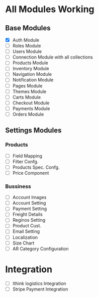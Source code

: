 # All Modules Working

## Base Modules
- [X] Auth Module
- [ ] Roles Module
- [ ] Users Module
- [ ] Connection Module with all collections
- [ ] Products Module
- [ ] Inventory Module
- [ ] Navigation Module
- [ ] Notification Module
- [ ] Pages Module
- [ ] Themes Module
- [ ] Carts Module
- [ ] Checkout Module
- [ ] Payments Module
- [ ] Orders Module

## Settings Modules
### Products
- [ ] Field Mapping
- [ ] Filter Confg.
- [ ] Products Spec. Confg.
- [ ] Price Component
### Bussiness
- [ ] Account Images
- [ ] Account Setting
- [ ] Payment Setting
- [ ] Freight Details
- [ ] Reginos Setting
- [ ] Product Cust.
- [ ] Email Setting
- [ ] Localization
- [ ] Size Chart
- [ ] AR Category Configuration

# Integration
- [ ] Ithink logistics Integration
- [ ] Stripe Payment Integration 
